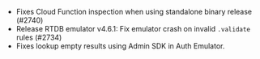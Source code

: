 - Fixes Cloud Function inspection when using standalone binary release (#2740)
- Release RTDB emulator v4.6.1: Fix emulator crash on invalid `.validate` rules (#2734)
- Fixes lookup empty results using Admin SDK in Auth Emulator.
